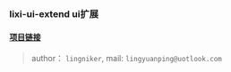 ### lixi-ui-extend ui扩展


#### <a href="https://github.com/lixi-ui/lixi-ui-extend" target="_blank">项目链接</a>

> author： `lingniker`,  mail: `lingyuanping@uotlook.com`
